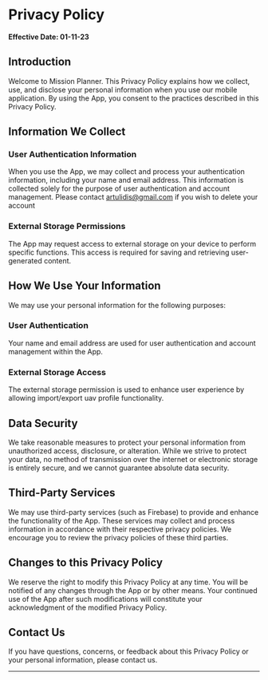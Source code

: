 # Privacy Policy

**Effective Date: 01-11-23**

## Introduction

Welcome to Mission Planner. This Privacy Policy explains how we collect, use, and disclose your personal information when you use our mobile application. By using the App, you consent to the practices described in this Privacy Policy.

## Information We Collect

### User Authentication Information
When you use the App, we may collect and process your authentication information, including your name and email address. This information is collected solely for the purpose of user authentication and account management.
Please contact artulidis@gmail.com if you wish to delete your account

### External Storage Permissions
The App may request access to external storage on your device to perform specific functions. This access is required for saving and retrieving user-generated content.

## How We Use Your Information

We may use your personal information for the following purposes:

### User Authentication
Your name and email address are used for user authentication and account management within the App.

### External Storage Access
The external storage permission is used to enhance user experience by allowing import/export uav profile functionality.

## Data Security

We take reasonable measures to protect your personal information from unauthorized access, disclosure, or alteration. While we strive to protect your data, no method of transmission over the internet or electronic storage is entirely secure, and we cannot guarantee absolute data security.

## Third-Party Services

We may use third-party services (such as Firebase) to provide and enhance the functionality of the App. These services may collect and process information in accordance with their respective privacy policies. We encourage you to review the privacy policies of these third parties.

## Changes to this Privacy Policy

We reserve the right to modify this Privacy Policy at any time. You will be notified of any changes through the App or by other means. Your continued use of the App after such modifications will constitute your acknowledgment of the modified Privacy Policy.

## Contact Us

If you have questions, concerns, or feedback about this Privacy Policy or your personal information, please contact us.

---

